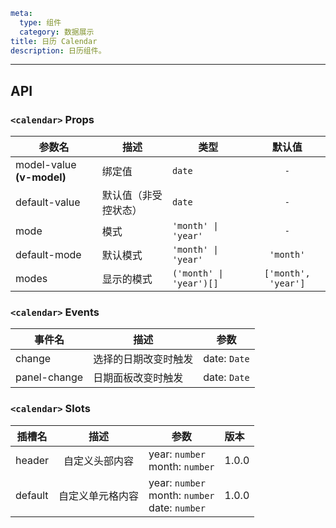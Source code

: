 ```yaml
meta:
  type: 组件
  category: 数据展示
title: 日历 Calendar
description: 日历组件。
```
---

<!--@include: ./__demo__/basic.md-->

## API


### `<calendar>` Props

|参数名|描述|类型|默认值|
|---|---|---|:---:|
|model-value **(v-model)**|绑定值|`date`|`-`|
|default-value|默认值（非受控状态）|`date`|`-`|
|mode|模式|`'month' \| 'year'`|`-`|
|default-mode|默认模式|`'month' \| 'year'`|`'month'`|
|modes|显示的模式|`('month' \| 'year')[]`|`['month', 'year']`|
### `<calendar>` Events

|事件名|描述|参数|
|---|---|---|
|change|选择的日期改变时触发|date: `Date`|
|panel-change|日期面板改变时触发|date: `Date`|
### `<calendar>` Slots

|插槽名|描述|参数|版本|
|---|:---:|---|:---|
|header|自定义头部内容|year: `number`<br>month: `number`|1.0.0|
|default|自定义单元格内容|year: `number`<br>month: `number`<br>date: `number`|1.0.0|


